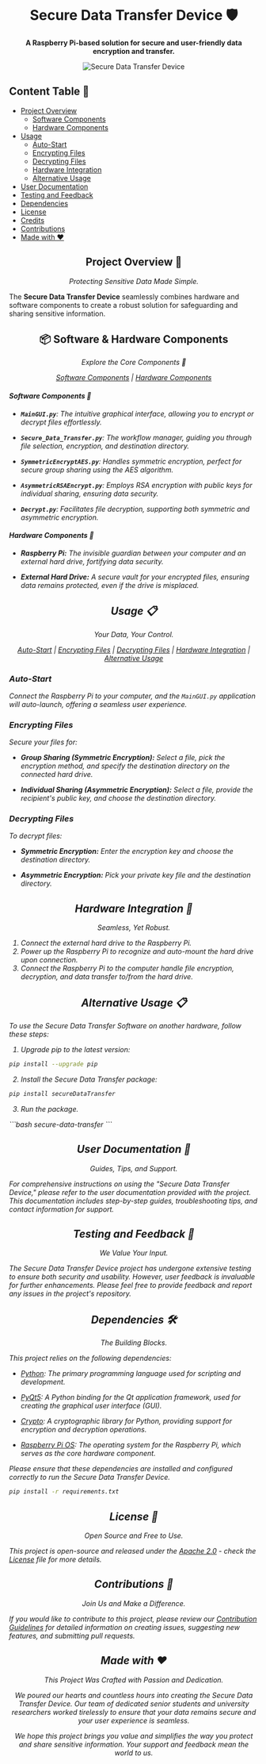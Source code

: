 <!-- Title Section -->
<h1 align="center">Secure Data Transfer Device 🛡️</h1>

<p align="center">
  <strong>A Raspberry Pi-based solution for secure and user-friendly data encryption and transfer.</strong>
</p>

<!-- Image Section -->
<p align="center">
  <img src="https://i.ibb.co/FKk2kQN/19f17e75-14ef-459a-a15d-481419ea99af-2023-10-03-07-40-05.jpg" alt="Secure Data Transfer Device">
</p>

<h2 align="left">Content Table 📑</h2>

<ul>
  <li><a href="#project-overview">Project Overview</a>
    <ul>
      <li><a href="#software-components">Software Components</a></li>
      <li><a href="#hardware-components">Hardware Components</a></li>
    </ul>
  </li>
  <li><a href="#usage">Usage</a>
    <ul>
      <li><a href="#auto-start">Auto-Start</a></li>
      <li><a href="#encrypting-files">Encrypting Files</a></li>
      <li><a href="#decrypting-files">Decrypting Files</a></li>
      <li><a href="#hardware-integration">Hardware Integration</a></li>
      <li><a href="#alternative-usage">Alternative Usage</a></li>
    </ul>
  </li>
  <li><a href="#user-documentation">User Documentation</a></li>
  <li><a href="#testing-and-feedback">Testing and Feedback</a></li>
  <li><a href="#dependencies">Dependencies</a></li>
  <li><a href="#license">License</a></li>
  <li><a href="#credits">Credits</a></li>
  <li><a href="#contributions">Contributions</a></li>
  <li><a href="#made-with-love">Made with ❤️</a></li>
</ul>

<!-- Project Description -->
<h2 align="center" id="project-overview">Project Overview 🚀</h2>

<p align="center">
  <em>Protecting Sensitive Data Made Simple.</em>
</p>

The **Secure Data Transfer Device** seamlessly combines hardware and software components to create a robust solution for safeguarding and sharing sensitive information.

<!-- Components Section -->
<h2 align="center">📦 Software & Hardware Components</h2>

<p align="center">
  <em>Explore the Core Components 🧩</strong>
</p>

<p align="center">
  <a href="#software-components">Software Components</a> |
  <a href="#hardware-components">Hardware Components</a>
</p>

<!-- Software Components Section -->
<h4 align="left" id="software-components">Software Components 📂</h4>

- **`MainGUI.py`**: The intuitive graphical interface, allowing you to encrypt or decrypt files effortlessly.

- **`Secure_Data_Transfer.py`**: The workflow manager, guiding you through file selection, encryption, and destination directory.

- **`SymmetricEncryptAES.py`**: Handles symmetric encryption, perfect for secure group sharing using the AES algorithm.

- **`AsymmetricRSAEncrypt.py`**: Employs RSA encryption with public keys for individual sharing, ensuring data security.

- **`Decrypt.py`**: Facilitates file decryption, supporting both symmetric and asymmetric encryption.

<!-- Hardware Components Section -->
<h4 align="left" id="hardware-components">Hardware Components 🧰</h4>

- **_Raspberry Pi:_** The invisible guardian between your computer and an external hard drive, fortifying data security.

- **_External Hard Drive:_** A secure vault for your encrypted files, ensuring data remains protected, even if the drive is misplaced.

<!-- Usage Section -->
<h2 align="center" id="usage">Usage 📋</h2>

<p align="center">
  <em>Your Data, Your Control.</em>
</p>

<p align="center">
  <a href="#auto-start">Auto-Start</a> |
  <a href="#encrypting-files">Encrypting Files</a> |
  <a href="#decrypting-files">Decrypting Files</a> |
  <a href="#hardware-integration">Hardware Integration</a> |
  <a href="#alternative-usage">Alternative Usage</a>
</p>

<h3 id="auto-start">Auto-Start</h3>

Connect the Raspberry Pi to your computer, and the `MainGUI.py` application will auto-launch, offering a seamless user experience.

<h3 id="encrypting-files">Encrypting Files</h3>

Secure your files for:

- **Group Sharing (Symmetric Encryption):** Select a file, pick the encryption method, and specify the destination directory on the connected hard drive.

- **Individual Sharing (Asymmetric Encryption):** Select a file, provide the recipient's public key, and choose the destination directory.

<h3 id="decrypting-files">Decrypting Files</h3>

To decrypt files:

- **Symmetric Encryption:** Enter the encryption key and choose the destination directory.

- **Asymmetric Encryption:** Pick your private key file and the destination directory.

<!-- Hardware Integration Section -->
<h2 align="center" id="hardware-integration">Hardware Integration 🔌</h2>

<p align="center">
  <em>Seamless, Yet Robust.</em>
</p>

<ol>
  <li>Connect the external hard drive to the Raspberry Pi.</li>
  <li>Power up the Raspberry Pi to recognize and auto-mount the hard drive upon connection.</li>
  <li>Connect the Raspberry Pi to the computer handle file encryption, decryption, and data transfer to/from the hard drive.</li>
</ol>

<h2 align="center" id="alternative-usage">Alternative Usage 📋</h2>

To use the Secure Data Transfer Software on another hardware, follow these steps:

<ol>
  <li>Upgrade pip to the latest version:</li>
</ol>

```bash
pip install --upgrade pip
```
<ol start="2">
  <li>Install the Secure Data Transfer package:</li>
</ol>

   ```bash
   pip install secureDataTransfer
   ```
<ol start="3">
  <li>Run the package.</li>
</ol>
   ```bash
   secure-data-transfer
   ```

<!-- User Documentation Section -->
<h2 align="center" id="user-documentation">User Documentation 📖</h2>
<p align="center">
  <em>Guides, Tips, and Support.</em>
</p>
For comprehensive instructions on using the "Secure Data Transfer Device," please refer to the user documentation provided with the project. This documentation includes step-by-step guides, troubleshooting tips, and contact information for support.

<!-- Testing and Feedback Section -->
<h2 align="center" id="testing-and-feedback">Testing and Feedback 🧪</h2>
<p align="center">
  <em>We Value Your Input.</em>
</p>
The Secure Data Transfer Device project has undergone extensive testing to ensure both security and usability. However, user feedback is invaluable for further enhancements. Please feel free to provide feedback and report any issues in the project's repository.

<!-- Dependencies Section -->
<h2 align="center" id="dependencies">Dependencies 🛠️</h2>
<p align="center">
  <em>The Building Blocks.</em>
</p>
This project relies on the following dependencies:


- [Python](https://www.python.org/): The primary programming language used for scripting and development.

- [PyQt5](https://pypi.org/project/PyQt5/): A Python binding for the Qt application framework, used for creating the graphical user interface (GUI).

- [Crypto](https://pypi.org/project/pycryptodome/): A cryptographic library for Python, providing support for encryption and decryption operations.

- [Raspberry Pi OS](https://www.raspberrypi.org/software/): The operating system for the Raspberry Pi, which serves as the core hardware component.

Please ensure that these dependencies are installed and configured correctly to run the Secure Data Transfer Device.

```bash
pip install -r requirements.txt
```

<!-- License Section -->
<h2 align="center" id="license">License 📜</h2>
<p align="center">
  <em>Open Source and Free to Use.</em>
</p>

This project is open-source and released under the [Apache 2.0](https://www.apache.org/licenses/LICENSE-2.0) - check the [License](LICENSE) file for more details.

<!-- Contributions Section -->
<h2 align="center" id="contributions">Contributions 🤝</h2>

<p align="center">
  <em>Join Us and Make a Difference.</em>
</p>

If you would like to contribute to this project, please review our [Contribution Guidelines](CONTRIBUTING.md) for detailed information on creating issues, suggesting new features, and submitting pull requests.


<!-- Made with Love Section -->
<h2 align="center" id="made-with-love">Made with ❤️</h2>

<p align="center">
  <em>This Project Was Crafted with Passion and Dedication.</em>
</p>

<p align="center">
  We poured our hearts and countless hours into creating the Secure Data Transfer Device. Our team of dedicated senior students and university researchers worked tirelessly to ensure that your data remains secure and your user experience is seamless.
</p>

<p align="center">
  We hope this project brings you value and simplifies the way you protect and share sensitive information. Your support and feedback mean the world to us.
</p>
